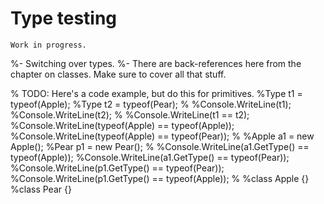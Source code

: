 # Type testing

```{warning}
Work in progress.
```

%- Switching over types.
%- There are back-references here from the chapter on classes. Make sure to cover all that stuff.



% TODO: Here's a code example, but do this for primitives.
%Type t1 = typeof(Apple);
%Type t2 = typeof(Pear);
%
%Console.WriteLine(t1);
%Console.WriteLine(t2);
%
%Console.WriteLine(t1 == t2);
%Console.WriteLine(typeof(Apple) == typeof(Apple));
%Console.WriteLine(typeof(Apple) == typeof(Pear));
%
%Apple a1 = new Apple();
%Pear p1 = new Pear();
%
%Console.WriteLine(a1.GetType() == typeof(Apple));
%Console.WriteLine(a1.GetType() == typeof(Pear));
%Console.WriteLine(p1.GetType() == typeof(Pear));
%Console.WriteLine(p1.GetType() == typeof(Apple));
%
%class Apple {}
%class Pear {}



